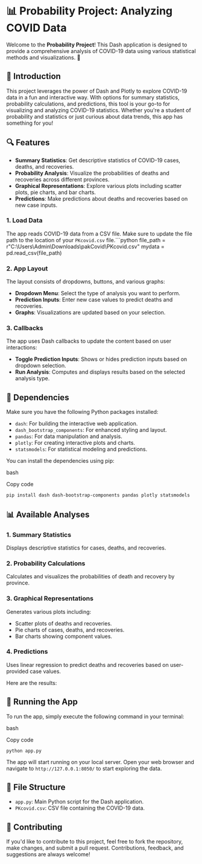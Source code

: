 # 📊 Probability Project: Analyzing COVID Data

Welcome to the **Probability Project**! This Dash application is designed to provide a comprehensive analysis of COVID-19 data using various statistical methods and visualizations. 🌟

## 🚀 Introduction

This project leverages the power of Dash and Plotly to explore COVID-19 data in a fun and interactive way. With options for summary statistics, probability calculations, and predictions, this tool is your go-to for visualizing and analyzing COVID-19 statistics. Whether you're a student of probability and statistics or just curious about data trends, this app has something for you!

## 🔍 Features

- **Summary Statistics**: Get descriptive statistics of COVID-19 cases, deaths, and recoveries.
- **Probability Analysis**: Visualize the probabilities of deaths and recoveries across different provinces.
- **Graphical Representations**: Explore various plots including scatter plots, pie charts, and bar charts.
- **Predictions**: Make predictions about deaths and recoveries based on new case inputs.

### 1. **Load Data** 
The app reads COVID-19 data from a CSV file. Make sure to update the file path to the location of your `PKcovid.csv` file.```python file_path = r"C:\Users\Admin\Downloads\pakCovid\PKcovid.csv" mydata = pd.read_csv(file_path)  

### 2. **App Layout**

The layout consists of dropdowns, buttons, and various graphs:

- **Dropdown Menu**: Select the type of analysis you want to perform.
- **Prediction Inputs**: Enter new case values to predict deaths and recoveries.
- **Graphs**: Visualizations are updated based on your selection.

### 3. **Callbacks**

The app uses Dash callbacks to update the content based on user interactions:

- **Toggle Prediction Inputs**: Shows or hides prediction inputs based on dropdown selection.
- **Run Analysis**: Computes and displays results based on the selected analysis type.

## 🔧 Dependencies

Make sure you have the following Python packages installed:

- `dash`: For building the interactive web application.
- `dash_bootstrap_components`: For enhanced styling and layout.
- `pandas`: For data manipulation and analysis.
- `plotly`: For creating interactive plots and charts.
- `statsmodels`: For statistical modeling and predictions.

You can install the dependencies using pip:

bash

Copy code

`pip install dash dash-bootstrap-components pandas plotly statsmodels`

## 📊 Available Analyses

### **1. Summary Statistics**

Displays descriptive statistics for cases, deaths, and recoveries.

### **2. Probability Calculations**

Calculates and visualizes the probabilities of death and recovery by province.

### **3. Graphical Representations**

Generates various plots including:

- Scatter plots of deaths and recoveries.
- Pie charts of cases, deaths, and recoveries.
- Bar charts showing component values.

### **4. Predictions**

Uses linear regression to predict deaths and recoveries based on user-provided case values.

Here are the results:



## 📝 Running the App

To run the app, simply execute the following command in your terminal:

bash

Copy code

`python app.py`

The app will start running on your local server. Open your web browser and navigate to `http://127.0.0.1:8050/` to start exploring the data.

## 📂 File Structure

- `app.py`: Main Python script for the Dash application.
- `PKcovid.csv`: CSV file containing the COVID-19 data.

## 💬 Contributing

If you'd like to contribute to this project, feel free to fork the repository, make changes, and submit a pull request. Contributions, feedback, and suggestions are always welcome!
